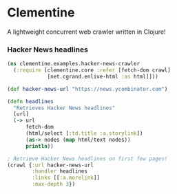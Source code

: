 # Clementine

A lightweight concurrent web crawler written in Clojure!

### Hacker News headlines
```clojure
(ns clementine.examples.hacker-news-crawler
  (:require [clementine.core :refer [fetch-dom crawl]
             [net.cgrand.enlive-html :as html]]))

(def hacker-news-url "https://news.ycombinator.com")

(defn headlines
  "Retrieves Hacker News headlines"
  [url]
  (-> url
      fetch-dom
      (html/select [:td.title :a.storylink])
      (as-> nodes (map html/text nodes))
      println))

; Retrieve Hacker News headlines on first few pages!
(crawl {:url hacker-news-url
        :handler headlines
        :links [[:a.morelink]]
        :max-depth 3})
```
